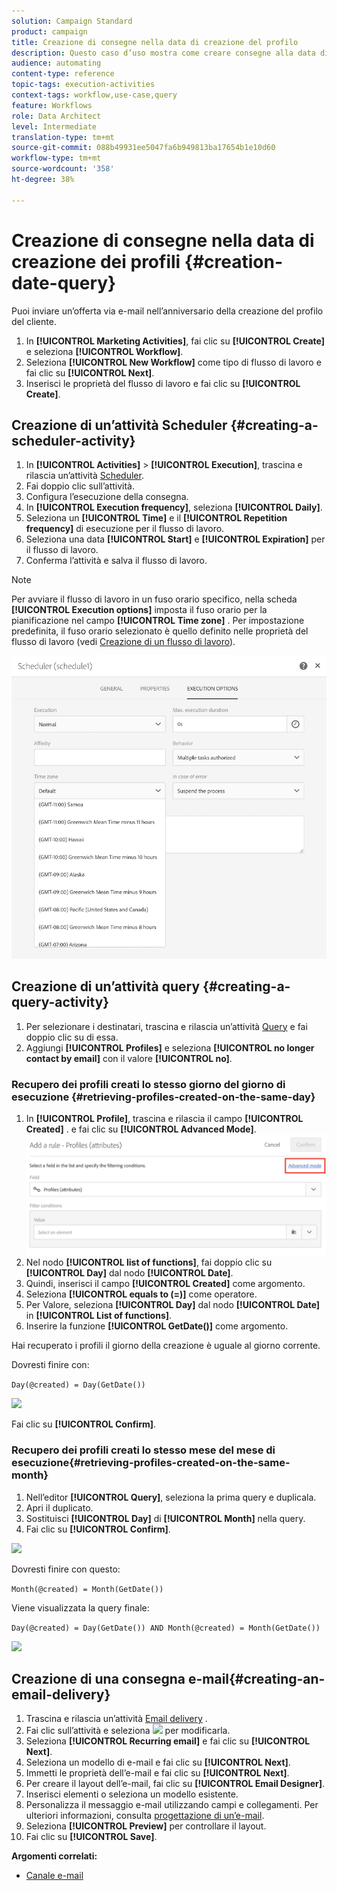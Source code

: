 ```yaml
---
solution: Campaign Standard
product: campaign
title: Creazione di consegne nella data di creazione del profilo
description: Questo caso d’uso mostra come creare consegne alla data di creazione del profilo.
audience: automating
content-type: reference
topic-tags: execution-activities
context-tags: workflow,use-case,query
feature: Workflows
role: Data Architect
level: Intermediate
translation-type: tm+mt
source-git-commit: 088b49931ee5047fa6b949813ba17654b1e10d60
workflow-type: tm+mt
source-wordcount: '358'
ht-degree: 38%

---
```



# Creazione di consegne nella data di creazione dei profili {#creation-date-query}

Puoi inviare un’offerta via e-mail nell’anniversario della creazione del profilo del cliente.

1. In **[!UICONTROL Marketing Activities]**, fai clic su **[!UICONTROL Create]** e seleziona **[!UICONTROL Workflow]**.
1. Seleziona **[!UICONTROL New Workflow]** come tipo di flusso di lavoro e fai clic su **[!UICONTROL Next]**.
1. Inserisci le proprietà del flusso di lavoro e fai clic su **[!UICONTROL Create]**.

## Creazione di un’attività Scheduler {#creating-a-scheduler-activity}

1. In **[!UICONTROL Activities]** > **[!UICONTROL Execution]**, trascina e rilascia un’attività [Scheduler](../../automating/using/scheduler.md).
1. Fai doppio clic sull’attività.
1. Configura l’esecuzione della consegna.
1. In **[!UICONTROL Execution frequency]**, seleziona **[!UICONTROL Daily]**.
1. Seleziona un **[!UICONTROL Time]** e il **[!UICONTROL Repetition frequency]** di esecuzione per il flusso di lavoro.
1. Seleziona una data **[!UICONTROL Start]** e **[!UICONTROL Expiration]** per il flusso di lavoro.
1. Conferma l’attività e salva il flusso di lavoro.

>[!NOTE]
>
>Per avviare il flusso di lavoro in un fuso orario specifico, nella scheda **[!UICONTROL Execution options]** imposta il fuso orario per la pianificazione nel campo **[!UICONTROL Time zone]** . Per impostazione predefinita, il fuso orario selezionato è quello definito nelle proprietà del flusso di lavoro (vedi [Creazione di un flusso di lavoro](../../automating/using/building-a-workflow.md)).

![](assets/time_zone.png)

## Creazione di un’attività query {#creating-a-query-activity}

1. Per selezionare i destinatari, trascina e rilascia un’attività [Query](../../automating/using/query.md) e fai doppio clic su di essa.
1. Aggiungi **[!UICONTROL Profiles]** e seleziona **[!UICONTROL no longer contact by email]** con il valore **[!UICONTROL no]**.

### Recupero dei profili creati lo stesso giorno del giorno di esecuzione {#retrieving-profiles-created-on-the-same-day}

1. In **[!UICONTROL Profile]**, trascina e rilascia il campo **[!UICONTROL Created]** . e fai clic su **[!UICONTROL Advanced Mode]**.
   ![](assets/advanced_mode.png)
1. Nel nodo **[!UICONTROL list of functions]**, fai doppio clic su **[!UICONTROL Day]** dal nodo **[!UICONTROL Date]**.
1. Quindi, inserisci il campo **[!UICONTROL Created]** come argomento.
1. Seleziona **[!UICONTROL equals to (=)]** come operatore.
1. Per Valore, seleziona **[!UICONTROL Day]** dal nodo **[!UICONTROL Date]** in **[!UICONTROL List of functions]**.
1. Inserire la funzione **[!UICONTROL GetDate()]** come argomento.

Hai recuperato i profili il giorno della creazione è uguale al giorno corrente.

Dovresti finire con:

```Day(@created) = Day(GetDate())```

![](assets/day_creation_query.png)

Fai clic su **[!UICONTROL Confirm]**.

### Recupero dei profili creati lo stesso mese del mese di esecuzione{#retrieving-profiles-created-on-the-same-month}

1. Nell’editor **[!UICONTROL Query]**, seleziona la prima query e duplicala.
1. Apri il duplicato.
1. Sostituisci **[!UICONTROL Day]** di **[!UICONTROL Month]** nella query.
1. Fai clic su **[!UICONTROL Confirm]**.

![](assets/month_rule.png)

Dovresti finire con questo:

``` Month(@created) = Month(GetDate()) ```

Viene visualizzata la query finale:

```Day(@created) = Day(GetDate()) AND Month(@created) = Month(GetDate())```

![](assets/expression_editor_1.png)

## Creazione di una consegna e-mail{#creating-an-email-delivery}

1. Trascina e rilascia un’attività [Email delivery](../../automating/using/email-delivery.md) .
1. Fai clic sull’attività e seleziona ![](assets/edit_darkgrey-24px.png) per modificarla.
1. Seleziona **[!UICONTROL Recurring email]** e fai clic su **[!UICONTROL Next]**.
1. Seleziona un modello di e-mail e fai clic su **[!UICONTROL Next]**.
1. Immetti le proprietà dell’e-mail e fai clic su **[!UICONTROL Next]**.
1. Per creare il layout dell’e-mail, fai clic su **[!UICONTROL Email Designer]**.
1. Inserisci elementi o seleziona un modello esistente.
1. Personalizza il messaggio e-mail utilizzando campi e collegamenti.
Per ulteriori informazioni, consulta [progettazione di un’e-mail](../../designing/using/designing-from-scratch.md#designing-an-email-content-from-scratch).
1. Seleziona **[!UICONTROL Preview]** per controllare il layout.
1. Fai clic su **[!UICONTROL Save]**.

**Argomenti correlati:**

* [Canale e-mail](../../channels/using/creating-an-email.md)
